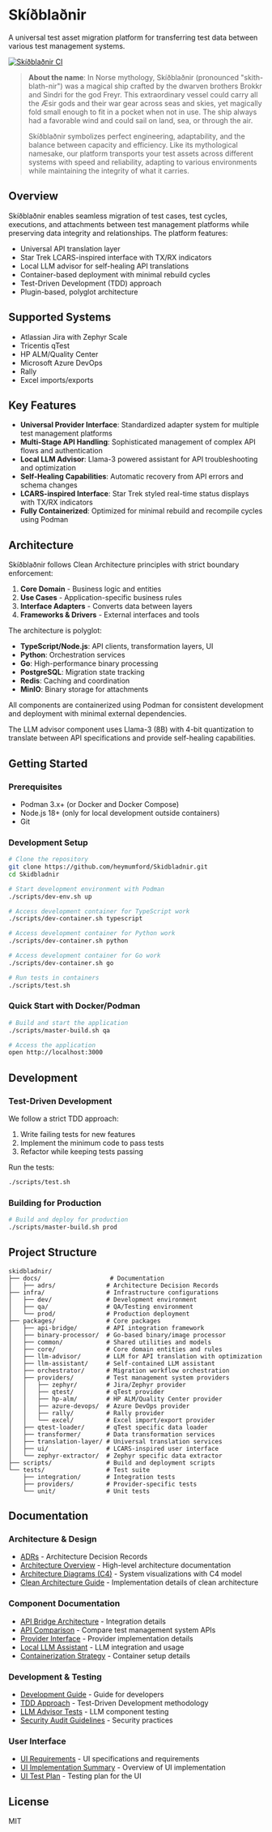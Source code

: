# Skíðblaðnir

A universal test asset migration platform for transferring test data between various test management systems.

[![Skíðblaðnir CI](https://github.com/heymumford/Skidbladnir/actions/workflows/ci.yml/badge.svg)](https://github.com/heymumford/Skidbladnir/actions/workflows/ci.yml)

> **About the name**: In Norse mythology, Skíðblaðnir (pronounced "skith-blath-nir") was a magical ship crafted by the dwarven brothers Brokkr and Sindri for the god Freyr. This extraordinary vessel could carry all the Æsir gods and their war gear across seas and skies, yet magically fold small enough to fit in a pocket when not in use. The ship always had a favorable wind and could sail on land, sea, or through the air.
>
> Skíðblaðnir symbolizes perfect engineering, adaptability, and the balance between capacity and efficiency. Like its mythological namesake, our platform transports your test assets across different systems with speed and reliability, adapting to various environments while maintaining the integrity of what it carries.

## Overview

Skíðblaðnir enables seamless migration of test cases, test cycles, executions, and attachments between test management platforms while preserving data integrity and relationships. The platform features:

- Universal API translation layer
- Star Trek LCARS-inspired interface with TX/RX indicators
- Local LLM advisor for self-healing API translations
- Container-based deployment with minimal rebuild cycles
- Test-Driven Development (TDD) approach
- Plugin-based, polyglot architecture

## Supported Systems

- Atlassian Jira with Zephyr Scale
- Tricentis qTest
- HP ALM/Quality Center
- Microsoft Azure DevOps
- Rally
- Excel imports/exports

## Key Features

- **Universal Provider Interface**: Standardized adapter system for multiple test management platforms
- **Multi-Stage API Handling**: Sophisticated management of complex API flows and authentication
- **Local LLM Advisor**: Llama-3 powered assistant for API troubleshooting and optimization
- **Self-Healing Capabilities**: Automatic recovery from API errors and schema changes
- **LCARS-inspired Interface**: Star Trek styled real-time status displays with TX/RX indicators
- **Fully Containerized**: Optimized for minimal rebuild and recompile cycles using Podman

## Architecture

Skíðblaðnir follows Clean Architecture principles with strict boundary enforcement:

1. **Core Domain** - Business logic and entities
2. **Use Cases** - Application-specific business rules
3. **Interface Adapters** - Converts data between layers
4. **Frameworks & Drivers** - External interfaces and tools

The architecture is polyglot:
- **TypeScript/Node.js**: API clients, transformation layers, UI
- **Python**: Orchestration services
- **Go**: High-performance binary processing
- **PostgreSQL**: Migration state tracking
- **Redis**: Caching and coordination
- **MinIO**: Binary storage for attachments

All components are containerized using Podman for consistent development and deployment with minimal external dependencies.

The LLM advisor component uses Llama-3 (8B) with 4-bit quantization to translate between API specifications and provide self-healing capabilities.

## Getting Started

### Prerequisites

- Podman 3.x+ (or Docker and Docker Compose)
- Node.js 18+ (only for local development outside containers)
- Git

### Development Setup

```bash
# Clone the repository
git clone https://github.com/heymumford/Skidbladnir.git
cd Skidbladnir

# Start development environment with Podman
./scripts/dev-env.sh up

# Access development container for TypeScript work
./scripts/dev-container.sh typescript

# Access development container for Python work
./scripts/dev-container.sh python

# Access development container for Go work
./scripts/dev-container.sh go

# Run tests in containers
./scripts/test.sh
```

### Quick Start with Docker/Podman

```bash
# Build and start the application
./scripts/master-build.sh qa

# Access the application
open http://localhost:3000
```

## Development

### Test-Driven Development

We follow a strict TDD approach:

1. Write failing tests for new features
2. Implement the minimum code to pass tests
3. Refactor while keeping tests passing

Run the tests:

```bash
./scripts/test.sh
```

### Building for Production

```bash
# Build and deploy for production
./scripts/master-build.sh prod
```

## Project Structure

```
skidbladnir/
├── docs/                   # Documentation
│   ├── adrs/              # Architecture Decision Records
├── infra/                 # Infrastructure configurations
│   ├── dev/               # Development environment
│   ├── qa/                # QA/Testing environment
│   └── prod/              # Production deployment
├── packages/              # Core packages
│   ├── api-bridge/        # API integration framework
│   ├── binary-processor/  # Go-based binary/image processor 
│   ├── common/            # Shared utilities and models
│   ├── core/              # Core domain entities and rules
│   ├── llm-advisor/       # LLM for API translation with optimization
│   ├── llm-assistant/     # Self-contained LLM assistant
│   ├── orchestrator/      # Migration workflow orchestration
│   ├── providers/         # Test management system providers
│   │   ├── zephyr/        # Jira/Zephyr provider
│   │   ├── qtest/         # qTest provider
│   │   ├── hp-alm/        # HP ALM/Quality Center provider
│   │   ├── azure-devops/  # Azure DevOps provider
│   │   ├── rally/         # Rally provider
│   │   └── excel/         # Excel import/export provider
│   ├── qtest-loader/      # qTest specific data loader
│   ├── transformer/       # Data transformation services
│   ├── translation-layer/ # Universal translation services
│   ├── ui/                # LCARS-inspired user interface
│   └── zephyr-extractor/  # Zephyr specific data extractor
├── scripts/               # Build and deployment scripts
└── tests/                 # Test suite
    ├── integration/       # Integration tests
    ├── providers/         # Provider-specific tests
    └── unit/              # Unit tests
```

## Documentation

### Architecture & Design
- [ADRs](./docs/adrs/) - Architecture Decision Records
- [Architecture Overview](./docs/architecture.md) - High-level architecture documentation
- [Architecture Diagrams (C4)](./docs/c4-diagrams.md) - System visualizations with C4 model
- [Clean Architecture Guide](./docs/clean-architecture-guide.md) - Implementation details of clean architecture

### Component Documentation
- [API Bridge Architecture](./docs/api-bridge-architecture.md) - Integration details
- [API Comparison](./docs/api-comparison.md) - Compare test management system APIs
- [Provider Interface](./docs/provider-interface.md) - Provider implementation details
- [Local LLM Assistant](./docs/local-llm-assistant.md) - LLM integration and usage
- [Containerization Strategy](./docs/containerization.md) - Container setup details

### Development & Testing
- [Development Guide](./docs/development-guide.md) - Guide for developers
- [TDD Approach](./docs/tdd-approach.md) - Test-Driven Development methodology
- [LLM Advisor Tests](./docs/llm-advisor-tests.md) - LLM component testing
- [Security Audit Guidelines](./docs/security-audit-guidelines.md) - Security practices

### User Interface
- [UI Requirements](./docs/ui-requirements.md) - UI specifications and requirements
- [UI Implementation Summary](./docs/ui-implementation-summary.md) - Overview of UI implementation
- [UI Test Plan](./docs/ui-test-plan.md) - Testing plan for the UI

## License

MIT
